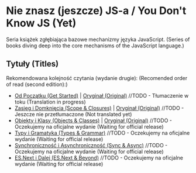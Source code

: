 # Nie znasz (jeszcze) JS-a / You Don't Know JS (Yet)

Seria książek zgłębiająca bazowe mechanizmy języka JavaScript. (Series of books diving deep into the core mechanisms of the JavaScript language.)

## Tytuły (Titles)
Rekomendowana kolejność czytania (wydanie drugie): (Recomended order of read (second edition):)

- [Od Początku (Get Started)](get-started/README.md) | [Oryginał (Original)](https://github.com/getify/You-Dont-Know-JS/blob/2nd-ed/get-started/README.md) //TODO - Tłumaczenie w toku (Translation in progress)
- [Zasięg i Domknięcia (Scope & Closures)](scope-closures/README.md) | [Oryginał (Original)](https://github.com/getify/You-Dont-Know-JS/blob/2nd-ed/scope-closures/README.md) //TODO - Jeszcze nie przetłumaczone (Not translated yet)
- [Obiekty i Klasy (Objects & Classes)](objects-classes/README.md) | [Oryginał (Original)](https://github.com/getify/You-Dont-Know-JS/blob/2nd-ed/objects-classes/README.md) //TODO - Oczekujemy na oficjalne wydanie (Waiting for official release)
- [Typy i Gramatyka (Types & Grammar)](types-grammar/README.md) //TODO - Oczekujemy na oficjalne wydanie (Waiting for official release)
- [Synchroniczność i Asynchroniczność (Sync & Async)](sync-async/README.md) //TODO - Oczekujemy na oficjalne wydanie (Waiting for official release)
- [ES.Next i Dalej (ES.Next & Beyond)](esnext-beyond/README.md) //TODO - Oczekujemy na oficjalne wydanie (Waiting for official release)
